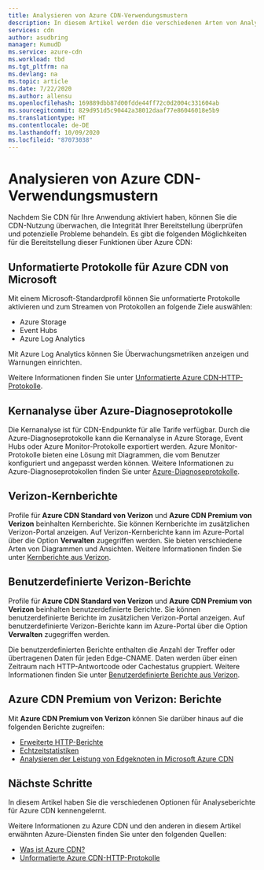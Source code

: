 ```yaml
---
title: Analysieren von Azure CDN-Verwendungsmustern
description: In diesem Artikel werden die verschiedenen Arten von Analyseberichten beschrieben, die für Azure CDN-Produkte zur Verfügung stehen.
services: cdn
author: asudbring
manager: KumudD
ms.service: azure-cdn
ms.workload: tbd
ms.tgt_pltfrm: na
ms.devlang: na
ms.topic: article
ms.date: 7/22/2020
ms.author: allensu
ms.openlocfilehash: 169889dbb87d00fdde44ff72c0d2004c331604ab
ms.sourcegitcommit: 829d951d5c90442a38012daaf77e86046018e5b9
ms.translationtype: HT
ms.contentlocale: de-DE
ms.lasthandoff: 10/09/2020
ms.locfileid: "87073038"
---
```

# <a name="analyze-azure-cdn-usage-patterns"></a>Analysieren von Azure CDN-Verwendungsmustern

Nachdem Sie CDN für Ihre Anwendung aktiviert haben, können Sie die CDN-Nutzung überwachen, die Integrität Ihrer Bereitstellung überprüfen und potenzielle Probleme behandeln. Es gibt die folgenden Möglichkeiten für die Bereitstellung dieser Funktionen über Azure CDN: 

## <a name="raw-logs-for-azure-cdn-from-microsoft"></a>Unformatierte Protokolle für Azure CDN von Microsoft
Mit einem Microsoft-Standardprofil können Sie unformatierte Protokolle aktivieren und zum Streamen von Protokollen an folgende Ziele auswählen:

* Azure Storage
* Event Hubs
* Azure Log Analytics

Mit Azure Log Analytics können Sie Überwachungsmetriken anzeigen und Warnungen einrichten. 

Weitere Informationen finden Sie unter [Unformatierte Azure CDN-HTTP-Protokolle](enable-raw-logs.md).


## <a name="core-analytics-via-azure-diagnostic-logs"></a>Kernanalyse über Azure-Diagnoseprotokolle

Die Kernanalyse ist für CDN-Endpunkte für alle Tarife verfügbar. Durch die Azure-Diagnoseprotokolle kann die Kernanalyse in Azure Storage, Event Hubs oder Azure Monitor-Protokolle exportiert werden. Azure Monitor-Protokolle bieten eine Lösung mit Diagrammen, die vom Benutzer konfiguriert und angepasst werden können. Weitere Informationen zu Azure-Diagnoseprotokollen finden Sie unter [Azure-Diagnoseprotokolle](cdn-azure-diagnostic-logs.md).

## <a name="verizon-core-reports"></a>Verizon-Kernberichte

Profile für **Azure CDN Standard von Verizon** und **Azure CDN Premium von Verizon** beinhalten Kernberichte. Sie können Kernberichte im zusätzlichen Verizon-Portal anzeigen. Auf Verizon-Kernberichte kann im Azure-Portal über die Option **Verwalten** zugegriffen werden. Sie bieten verschiedene Arten von Diagrammen und Ansichten. Weitere Informationen finden Sie unter [Kernberichte aus Verizon](cdn-analyze-usage-patterns.md).

## <a name="verizon-custom-reports"></a>Benutzerdefinierte Verizon-Berichte

Profile für **Azure CDN Standard von Verizon** und **Azure CDN Premium von Verizon** beinhalten benutzerdefinierte Berichte. Sie können benutzerdefinierte Berichte im zusätzlichen Verizon-Portal anzeigen. Auf benutzerdefinierte Verizon-Berichte kann im Azure-Portal über die Option **Verwalten** zugegriffen werden. 

Die benutzerdefinierten Berichte enthalten die Anzahl der Treffer oder übertragenen Daten für jeden Edge-CNAME. Daten werden über einen Zeitraum nach HTTP-Antwortcode oder Cachestatus gruppiert. Weitere Informationen finden Sie unter [Benutzerdefinierte Berichte aus Verizon](cdn-verizon-custom-reports.md).

## <a name="azure-cdn-premium-from-verizon-reports"></a>Azure CDN Premium von Verizon: Berichte

Mit **Azure CDN Premium von Verizon** können Sie darüber hinaus auf die folgenden Berichte zugreifen:
   * [Erweiterte HTTP-Berichte](cdn-advanced-http-reports.md)
   * [Echtzeitstatistiken](cdn-real-time-stats.md)
   * [Analysieren der Leistung von Edgeknoten in Microsoft Azure CDN](cdn-edge-performance.md)

## <a name="next-steps"></a>Nächste Schritte
In diesem Artikel haben Sie die verschiedenen Optionen für Analyseberichte für Azure CDN kennengelernt.

Weitere Informationen zu Azure CDN und den anderen in diesem Artikel erwähnten Azure-Diensten finden Sie unter den folgenden Quellen:

* [Was ist Azure CDN?](cdn-overview.md)
* [Unformatierte Azure CDN-HTTP-Protokolle](enable-raw-logs.md)



